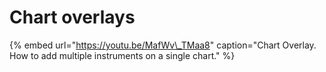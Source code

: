 # Chart overlays

{% embed url="https://youtu.be/MafWv\_TMaa8" caption="Chart Overlay. How to add multiple instruments on a single chart." %}

